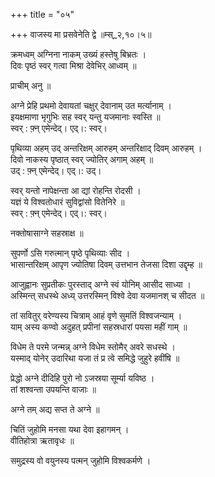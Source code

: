 +++
title = "०५"

+++
वाजस्य मा प्रसवेनेति द्वे ॥म्स्_२,१०।५॥  
    
  
क्रमध्वम् अग्निना नाकम् उख्यं हस्तेषु बिभ्रतः ।  
दिवः पृष्ठं स्वर् गत्वा मिश्रा देवेभिर् आध्वम् ॥  
    
प्राचीम् अनु ॥  
    
अग्ने प्रेहि प्रथमो देवायतां चक्षुर् देवानाम् उत मर्त्यानाम् ।  
इयक्षमाणा भृगुभिः सह स्वर् यन्तु यजमानाः स्वस्ति ॥  
स्वर् : फ़्न् एमेन्देद्। एद्।: स्वर्।  
    
पृथिव्या अहम् उद् अन्तरिक्षम् आरुहम् अन्तरिक्षाद् दिवम् आरुहम् ।  
दिवो नाकस्य पृष्ठात् स्वर् ज्योतिर् अगाम् अहम् ॥  
उद् : फ़्न् एमेन्देद्। एद्।: उद्।  
    
स्वर् यन्तो नापेक्षन्ता आ द्यां रोहन्ति रोदसी ।  
यज्ञं ये विश्वतोधारं सुविद्वांसो वितेनिरे ॥  
स्वर् : फ़्न् एमेन्देद्। एद्।: स्वर्।  
    
नक्तोषासाग्ने सहस्राक्ष ॥  
    
सुपर्णो ऽसि गरुत्मान् पृष्ठे पृथिव्याः सीद ।  
भासान्तरिक्षम् आपृण ज्योतिषा दिवम् उत्तभान तेजसा दिशा उद्दृम्ह ॥  
    
आजुह्वानः सुप्रतीकः पुरस्ताद् अग्ने स्वं योनिम् आसीद साध्या ।  
अस्मिन्त् सधस्थे अध्य् उत्तरस्मिन् विश्वे देवा यजमानश् च सीदत ॥  
    
तां सवितुर् वरेण्यस्य चित्राम् आहं वृणे सुमतिं विश्वजन्याम् ।  
याम् अस्य कण्वो अदुहत् प्रपीनां सहस्रधारां पयसा महीं गाम् ॥  
    
विधेम ते परमे जन्मन्न् अग्ने विधेम स्तोमैर् अवरे सधस्थे ।  
यस्माद् योनेर् उदारिथा यजा तं प्र त्वे समिद्धे जुहुरे हवींषि ॥  
    
प्रेद्धो अग्ने दीदिहि पुरो नो ऽजस्रया सूर्म्या यविष्ठ ।  
तां शश्वन्ता उपयन्ति वाजाः ॥  
    
अग्ने तम् अद्य सप्त ते अग्ने ॥  
    
चितिं जुहोमि मनसा यथा देवा इहागमन् ।  
वीतिहोत्रा ऋतावृधः ॥  
    
समुद्रस्य वो वयुनस्य पत्मन् जुहोमि विश्वकर्मणे ।  
